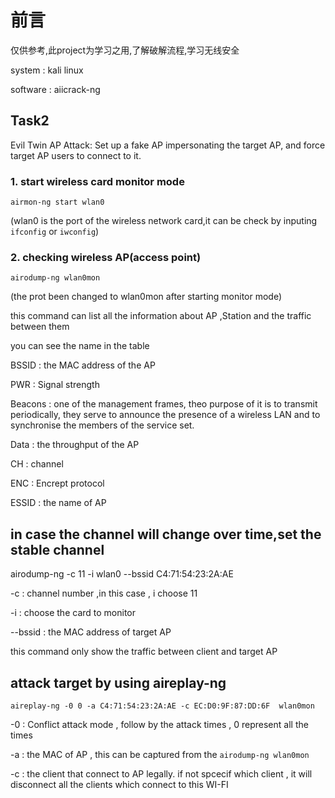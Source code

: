# 前言

仅供参考,此project为学习之用,了解破解流程,学习无线安全

system : kali linux

software : aiicrack-ng

## Task2 

Evil Twin AP Attack: Set up a fake AP impersonating the target AP, and force target AP users to connect to it.

### 1. start wireless card monitor mode 

```
airmon-ng start wlan0
```

(wlan0 is the port of the wireless network card,it can be check by inputing `ifconfig` or `iwconfig`)

### 2. checking wireless AP(access point)

```
airodump-ng wlan0mon
```
(the prot been changed to wlan0mon after starting monitor mode)

this command can list all the information about AP ,Station and the traffic between them

you can see the name in the table 

BSSID : the MAC address of the AP

PWR : Signal strength

Beacons : one of the management frames, theo purpose of it is to transmit periodically, they serve to announce the presence of a wireless LAN and to synchronise the members of the service set.

Data : the throughput of the AP 

CH : channel

ENC : Encrept protocol 

ESSID : the name of AP

## in case the channel will change over time,set the stable channel 

airodump-ng -c 11 -i wlan0 --bssid C4:71:54:23:2A:AE 

-c : channel number ,in this case , i choose 11

-i : choose the card to monitor 

--bssid : the MAC address of target AP

this command only show the traffic between client and target AP

## attack target by using aireplay-ng
```
aireplay-ng -0 0 -a C4:71:54:23:2A:AE -c EC:D0:9F:87:DD:6F  wlan0mon
```

-0 : Conflict attack mode , follow by the attack times , 0 represent all the times

-a : the MAC of AP  , this can be captured from the `airodump-ng wlan0mon`

-c : the client that connect to AP legally. if not spcecif which client , it will disconnect all the clients which connect to this WI-FI




